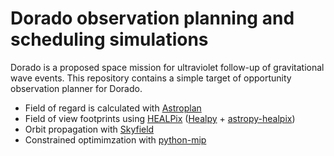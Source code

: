 # Dorado observation planning and scheduling simulations

Dorado is a proposed space mission for ultraviolet follow-up of gravitational
wave events. This repository contains a simple target of opportunity
observation planner for Dorado.

* Field of regard is calculated with [Astroplan]
* Field of view footprints using [HEALPix] ([Healpy] + [astropy-healpix])
* Orbit propagation with [Skyfield]
* Constrained optimimzation with [python-mip]

[Astroplan]: https://github.com/astropy/astroplan
[HEALPix]: https://healpix.jpl.nasa.gov
[astropy-healpix]: https://github.com/astropy/astropy-healpix
[Healpy]: https://github.com/healpy/healpy
[Skyfield]: https://rhodesmill.org/skyfield/
[python-mip]: https://python-mip.com
